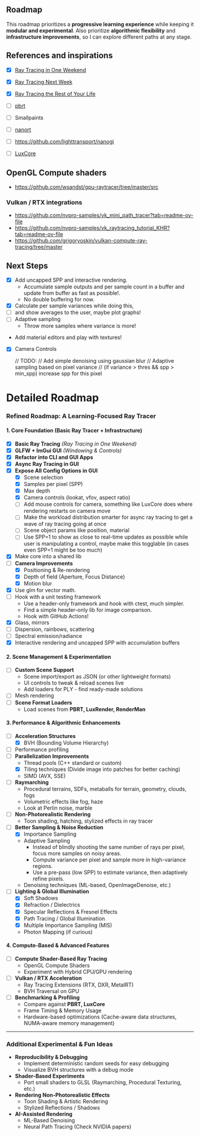 ## Roadmap

This roadmap prioritizes a **progressive learning experience** while keeping it **modular and experimental**.
Also prioritize **algorithmic flexibility** and **infrastructure improvements**, so I can explore different paths at any stage.  

## References and inspirations

- [x] [Ray Tracing in One Weekend](https://raytracing.github.io/books/RayTracingInOneWeekend.html)
- [x] [Ray Tracing Next Week](https://raytracing.github.io/books/RayTracingNextWeek.html)
- [x] [Ray Tracing the Rest of Your Life](https://raytracing.github.io/books/RayTracingTheRestOfYourLife.html)

- [ ] [pbrt](https://github.com/mmp/pbrt-v4)
- [ ] Smallpaints
- [ ] [nanort](https://github.com/lighttransport/nanort?tab=readme-ov-file)
- [ ] https://github.com/lighttransport/nanogi
- [ ] [LuxCore](https://github.com/LuxCoreRender/LuxCore)

## OpenGL Compute shaders
- https://github.com/wsandst/gpu-raytracer/tree/master/src

### Vulkan / RTX integrations
- https://github.com/nvpro-samples/vk_mini_path_tracer?tab=readme-ov-file
- https://github.com/nvpro-samples/vk_raytracing_tutorial_KHR?tab=readme-ov-file
- https://github.com/grigoryoskin/vulkan-compute-ray-tracing/tree/master

## Next Steps
- [x] Add uncapped SPP and interactive rendering.
  - Accumulate sample outputs and per sample count in a buffer and update from buffer as fast as possible!. 
  - No double buffering for now.
- [x] Calculate per sample variances while doing this,
- [ ] and show averages to the user, maybe plot graphs!
- [ ] Adaptive sampling
  - Throw more samples where variance is more!
- Add material editors and play with textures!
- [x] Camera Controls

  // TODO:
  //  Add simple denoising using gaussian blur
  //  Adaptive sampling based on pixel variance
  //  (if variance > thres && spp > min_spp) increase spp for this pixel


# Detailed Roadmap

### **Refined Roadmap: A Learning-Focused Ray Tracer**  

#### **1. Core Foundation (Basic Ray Tracer + Infrastructure)**
- [x] **Basic Ray Tracing** *(Ray Tracing in One Weekend)*
- [x] **GLFW + ImGui GUI** *(Windowing & Controls)*
- [x] **Refactor into CLI and GUI Apps**
- [x] **Async Ray Tracing in GUI**
- [x] **Expose All Config Options in GUI** 
  - [x] Scene selection
  - [x] Samples per pixel (SPP)
  - [x] Max depth
  - [x] Camera controls (lookat, vfov, aspect ratio)
  - [ ] Add mouse controls for camera, something like LuxCore does where rendering restarts on camera move
  - [ ] Make the workload distribution smarter for async ray tracing to get a wave of ray tracing going at once
  - [ ] Scene object params like position, material
  - [ ] Use SPP=1 to show as close to real-time updates as possible while user is manipulating a control, maybe make this togglable (in cases even SPP=1 might be too much)
- [x] Make core into a shared lib
- [ ] **Camera Improvements**
  - [x] Positioning & Re-rendering  
  - [x] Depth of field (Aperture, Focus Distance)
  - [x] Motion blur
- [x] Use glm for vector math.
- [ ] Hook with a unit testing framework 
  - Use a header-only framework and hook with ctest, much simpler.
  - Find a simple header-only lib for image comparison.
  - Hook with GitHub Actions!
- [x] Glass, mirrors
- [ ] Dispersion, rainbows, scattering
- [ ] Spectral emission/radiance
- [x] Interactive rendering and uncapped SPP with accumulation buffers

#### **2. Scene Management & Experimentation**
- [ ] **Custom Scene Support**
  - Scene import/export as JSON (or other lightweight formats)
  - UI controls to tweak & reload scenes live  
  - Add loaders for PLY - find ready-made solutions
- [ ] Mesh rendering
- [ ] **Scene Format Loaders**
  - Load scenes from **PBRT, LuxRender, RenderMan**

#### **3. Performance & Algorithmic Enhancements**
- [ ] **Acceleration Structures**
  - [x] BVH (Bounding Volume Hierarchy)
- [ ] Performance profiling
- [ ] **Parallelization Improvements**
  - Thread pools (C++ standard or custom)  
  - [x] Tiling techniques (Divide image into patches for better caching)  
  - SIMD (AVX, SSE)  
- [ ] **Raymarching**
  - Procedural terrains, SDFs, metaballs for terrain, geometry, clouds, fogs
  - Volumetric effects like fog, haze
  - Look at Perlin noise, marble
- [ ] **Non-Photorealistic Rendering**
  - Toon shading, hatching, stylized effects in ray tracer
- [ ] **Better Sampling & Noise Reduction**
  - [x] Importance Sampling
  - Adaptive Sampling  
    - Instead of blindly shooting the same number of rays per pixel, focus more samples on noisy areas.
    - Compute variance per pixel and sample more in high-variance regions.
    - Use a pre-pass (low SPP) to estimate variance, then adaptively refine pixels.
  - Denoising techniques (ML-based, OpenImageDenoise, etc.)  
- [ ] **Lighting & Global Illumination**
  - [x] Soft Shadows  
  - [x] Refraction / Dielectrics  
  - [x] Specular Reflections & Fresnel Effects  
  - [x] Path Tracing / Global Illumination  
  - [x] Multiple Importance Sampling (MIS)  
  - Photon Mapping (if curious)  

#### **4. Compute-Based & Advanced Features**
- [ ] **Compute Shader-Based Ray Tracing**
  - OpenGL Compute Shaders  
  - Experiment with Hybrid CPU/GPU rendering  
- [ ] **Vulkan / RTX Acceleration**
  - Ray Tracing Extensions (RTX, DXR, MetalRT)  
  - BVH Traversal on GPU  
- [ ] **Benchmarking & Profiling**
  - Compare against **PBRT, LuxCore**  
  - Frame Timing & Memory Usage  
  - Hardware-based optimizations (Cache-aware data structures, NUMA-aware memory management)  

---

### **Additional Experimental & Fun Ideas**
- **Reproducibility & Debugging**
  - Implement deterministic random seeds for easy debugging  
  - Visualize BVH structures with a debug mode  
- **Shader-Based Experiments**
  - Port small shaders to GLSL (Raymarching, Procedural Texturing, etc.)  
- **Rendering Non-Photorealistic Effects**
  - Toon Shading & Artistic Rendering  
  - Stylized Reflections / Shadows  
- **AI-Assisted Rendering**
  - ML-Based Denoising  
  - Neural Path Tracing (Check NVIDIA papers)

